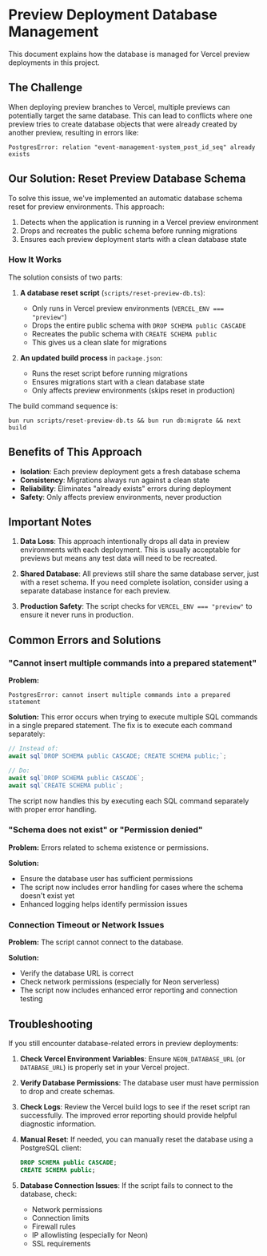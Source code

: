 # Preview Deployment Database Management

This document explains how the database is managed for Vercel preview deployments in this project.

## The Challenge

When deploying preview branches to Vercel, multiple previews can potentially target the same database. This can lead to conflicts where one preview tries to create database objects that were already created by another preview, resulting in errors like:

```
PostgresError: relation "event-management-system_post_id_seq" already exists
```

## Our Solution: Reset Preview Database Schema

To solve this issue, we've implemented an automatic database schema reset for preview environments. This approach:

1. Detects when the application is running in a Vercel preview environment
2. Drops and recreates the public schema before running migrations
3. Ensures each preview deployment starts with a clean database state

### How It Works

The solution consists of two parts:

1. **A database reset script** (`scripts/reset-preview-db.ts`):
   - Only runs in Vercel preview environments (`VERCEL_ENV === "preview"`)
   - Drops the entire public schema with `DROP SCHEMA public CASCADE`
   - Recreates the public schema with `CREATE SCHEMA public`
   - This gives us a clean slate for migrations

2. **An updated build process** in `package.json`:
   - Runs the reset script before running migrations
   - Ensures migrations start with a clean database state
   - Only affects preview environments (skips reset in production)

The build command sequence is:
```
bun run scripts/reset-preview-db.ts && bun run db:migrate && next build
```

## Benefits of This Approach

- **Isolation**: Each preview deployment gets a fresh database schema
- **Consistency**: Migrations always run against a clean state
- **Reliability**: Eliminates "already exists" errors during deployment
- **Safety**: Only affects preview environments, never production

## Important Notes

1. **Data Loss**: This approach intentionally drops all data in preview environments with each deployment. This is usually acceptable for previews but means any test data will need to be recreated.

2. **Shared Database**: All previews still share the same database server, just with a reset schema. If you need complete isolation, consider using a separate database instance for each preview.

3. **Production Safety**: The script checks for `VERCEL_ENV === "preview"` to ensure it never runs in production.

## Common Errors and Solutions

### "Cannot insert multiple commands into a prepared statement"

**Problem:**
```
PostgresError: cannot insert multiple commands into a prepared statement
```

**Solution:**
This error occurs when trying to execute multiple SQL commands in a single prepared statement. The fix is to execute each command separately:

```typescript
// Instead of:
await sql`DROP SCHEMA public CASCADE; CREATE SCHEMA public;`;

// Do:
await sql`DROP SCHEMA public CASCADE`;
await sql`CREATE SCHEMA public`;
```

The script now handles this by executing each SQL command separately with proper error handling.

### "Schema does not exist" or "Permission denied"

**Problem:** Errors related to schema existence or permissions.

**Solution:**
- Ensure the database user has sufficient permissions
- The script now includes error handling for cases where the schema doesn't exist yet
- Enhanced logging helps identify permission issues

### Connection Timeout or Network Issues

**Problem:** The script cannot connect to the database.

**Solution:**
- Verify the database URL is correct
- Check network permissions (especially for Neon serverless)
- The script now includes enhanced error reporting and connection testing

## Troubleshooting

If you still encounter database-related errors in preview deployments:

1. **Check Vercel Environment Variables**: Ensure `NEON_DATABASE_URL` (or `DATABASE_URL`) is properly set in your Vercel project.

2. **Verify Database Permissions**: The database user must have permission to drop and create schemas.

3. **Check Logs**: Review the Vercel build logs to see if the reset script ran successfully. The improved error reporting should provide helpful diagnostic information.

4. **Manual Reset**: If needed, you can manually reset the database using a PostgreSQL client:
   ```sql
   DROP SCHEMA public CASCADE;
   CREATE SCHEMA public;
   ```

5. **Database Connection Issues**: If the script fails to connect to the database, check:
   - Network permissions
   - Connection limits
   - Firewall rules
   - IP allowlisting (especially for Neon)
   - SSL requirements 